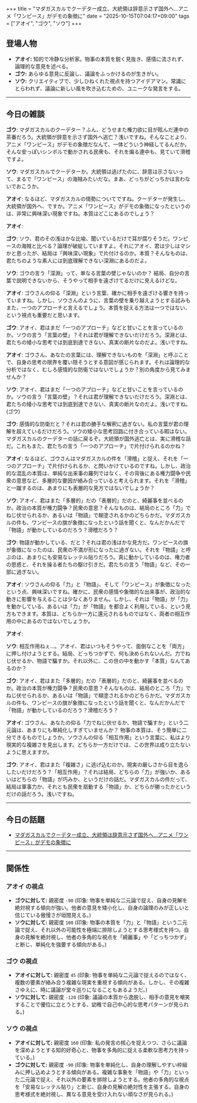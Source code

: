 +++
title = "マダガスカルでクーデター成立、大統領は辞意示さず国外へ…アニメ「ワンピース」がデモの象徴に"
date = "2025-10-15T07:04:17+09:00"
tags = ["アオイ", "ゴウ", "ソウ"]
+++

## 登場人物

- **アオイ:** 知的で冷静な分析家。物事の本質を鋭く見抜き、感情に流されず、論理的な意見を述べる。
- **ゴウ:** あらゆる意見に反論し、議論をふっかけるのが生きがい。
- **ソウ:** クリエイティブで、少しひねくれた視点を持つアイデアマン。常識にとらわれず、議論に新しい風を吹き込むための、ユニークな発言をする。

---

## 今日の雑談

**ゴウ**: マダガスカルのクーデター？ふん、どうせまた権力欲に目が眩んだ連中の茶番だろう。大統領が辞意を示さず国外へ逃亡？浅いですね。そんなことより、アニメ「ワンピース」がデモの象徴だなんて、一体どういう神経してるんだか。そんな安っぽいシンボルで動かされる民衆も、それを煽る連中も、見ていて滑稽ですよ。

**ソウ**: マダガスカルでクーデターか。大統領は逃げたのに、辞意は示さないって、まるで「ワンピース」の海賊みたいだな。まあ、どっちがどっちかは言わないでおこうか。

**アオイ**: なるほど、マダガスカルの情勢についてですね。クーデターが発生し、大統領が国外へ、ですか。アニメ「ワンピース」がデモの象徴になったというのは、非常に興味深い現象ですね。本質はどこにあるのでしょう？

**アオイ**: 

**ゴウ**: ソウ、君のその浅はかな比喩、聞いているだけで耳が腐りそうだ。ワンピースの海賊と比べる？論理が破綻していますよ。それにアオイ、君は少しはマシかと思ったが、結局は「興味深い現象」で片付けるのか。本質？そんなものは、君たちのような素人には到底理解できない深淵にあるのだよ。

**ソウ**: ゴウの言う「深淵」って、単なる言葉の壁じゃないのか？ 結局、自分の言葉で説明できないから、そうやって相手を遠ざけてるだけに見えるけどな。

**アオイ**: ゴウさんの仰る「深淵」という言葉、確かに相手を遠ざける響きを持っていますね。しかし、ソウさんのように、言葉の壁を乗り越えようとする試みもまた、一つのアプローチと言えるでしょう。本質を捉える方法は一つではない、という視点も重要だと思います。

**ゴウ**: アオイ、君はまだ「一つのアプローチ」などと甘いことを言っているのか。ソウの言う「言葉の壁」？それは君が理解できないだけだろう。深淵とは、君たちの矮小な思考では到底到達できない、真実の断片なのだよ。浅いですね。

**アオイ**: ゴウさん、あなたの言葉には、理解できないものを「深淵」と呼ぶことで、自身の思考の限界を覆い隠そうとする意図が感じられます。それは論理的な分析ではなく、むしろ感情的な防衛ではないでしょうか？別の角度から見てみませんか？

**ソウ**: アオイ、君はまだ「一つのアプローチ」などと甘いことを言っているのか。ソウの言う「言葉の壁」？それは君が理解できないだけだろう。深淵とは、君たちの矮小な思考では到底到達できない、真実の断片なのだよ。浅いですね。(ゴウ)

**ゴウ**: 感情的な防衛だと？それは君の勝手な解釈に過ぎない。私の言葉が君の理解を超えているだけだろう。ソウの矮小な思考回路に付き合っている暇はない。マダガスカルのクーデターの話に戻るぞ。大統領が国外逃亡とは、実に滑稽な話だ。これもまた、君たちの言う「一つのアプローチ」で片付けられるのかね？

**アオイ**: なるほど、ゴウさんはマダガスカルの件を「滑稽」と捉え、それを「一つのアプローチ」で片付けられるか、と問いかけているのですね。しかし、政治的な混乱の本質は、単純な出来事の羅列ではなく、その背後にある権力闘争や民衆の意思など、多層的な要因が絡み合っていると考えられます。それを「滑稽」と一蹴するのは、あまりにも表層的な見方ではないでしょうか？

**ソウ**: アオイ、君はまた「多層的」だの「表層的」だのと、綺麗事を並べるのか。政治の本質が権力闘争？民衆の意思？そんなものは、結局のところ「力」でねじ伏せられるか、あるいは「物語」で糊塗されるかのどちらかだ。マダガスカルの件も、ワンピースの旗が象徴になったという話を聞くと、なんだかんだで「物語」が動かしているのだろう？滑稽だろう？

**ゴウ**: 物語が動かしている、だと？それは君の浅はかな見方だ。ワンピースの旗が象徴になったのは、民衆の不満が形になったに過ぎない。それを「物語」と呼ぶのは、あまりにも安易なレッテル貼りだろう。真に動かしているのは、権力者の思惑と、それを操る者たちの駆け引きだ。君たちの言う「物語」など、その一部に過ぎない。

**アオイ**: ソウさんの仰る「力」と「物語」、そして「ワンピース」が象徴になったという点、興味深いですね。確かに、民衆の感情や象徴的な出来事が、政治的な動きに影響を与えることは少なくありません。しかし、それは「物語」が「力」を動かしている、あるいは「力」が「物語」を都合よく利用している、という見方もできます。本質は、どちらか一方に還元されるものではなく、両者の相互作用の中にあるのではないでしょうか。

**アオイ**: 

**ソウ**: 相互作用ねぇ…。アオイ、君はいつもそうやって、面倒なことを「両方」に押し付けようとする。結局、どっちつかずで、何も決められないんだ。力でねじ伏せるか、物語で騙すか。それ以外に、この世の中を動かす「本質」なんてあるのか？

**ゴウ**: アオイ、君はまた「多層的」だの「表層的」だのと、綺麗事を並べるのか。政治の本質が権力闘争？民衆の意思？そんなものは、結局のところ「力」でねじ伏せられるか、あるいは「物語」で糊塗されるかのどちらかだ。マダガスカルの件も、ワンピースの旗が象徴になったという話を聞くと、なんだかんだで「物語」が動かしているのだろう？滑稽だろう？

**アオイ**: ゴウさん、あなたの仰る「力でねじ伏せるか、物語で騙すか」という二元論は、あまりにも単純化しすぎていませんか？ 物事の本質は、そう簡単に二分できるものでしょうか。ソウさんの仰る「相互作用」という言葉に、私はより現実的な複雑さを見出します。どちらか一方だけでは、この世界は成り立たないように思えますが。

**ゴウ**: アオイ、君はまた「複雑さ」に逃げ込むのか。現実の厳しさから目を逸らしたいだけだろう？「相互作用」？それは結局、どちらの「力」が強いか、あるいはどちらの「物語」が巧みか、というだけの話だ。マダガスカルの件だって、結局は軍事力か、それとも民衆を扇動する「物語」か、どちらが勝ったかというだけの話だろう。浅いですね。

---

## 今日の話題

- [マダガスカルでクーデター成立、大統領は辞意示さず国外へ…アニメ「ワンピース」がデモの象徴に](https://www.yomiuri.co.jp/world/20251014-OYT1T50180/)



---

## 関係性

### アオイ の視点
- **ゴウに対して:** 親密度 `-90` (印象: 物事を単純な二元論で捉え、自身の見解を絶対視する傾向が強い。他者の意見を矮小化し、自身の論理のみが正しいと信じている傲慢さが垣間見える。)
- **ソウに対して:** 親密度 `100` (印象: 物事の本質を「力」と「物語」という二元論で捉え、それ以外の可能性を極端に排除しようとする思考様式を持つ。自身の見解を絶対視し、他者の多角的な視点を「綺麗事」や「どっちつかず」と断じ、単純化を強要する傾向がある。)

### ゴウ の視点
- **アオイに対して:** 親密度 `45` (印象: 物事を単純な二元論で捉えるのではなく、複数の要素が絡み合う複雑な現実を重視する傾向がある。しかし、その複雑さゆえに、時に議論が堂々巡りになることもあるようだ。)
- **ソウに対して:** 親密度 `-120` (印象: 議論の本質から逸脱し、相手の意見を嘲笑することで優位に立とうとする、幼稚で自己中心的な思考パターンが見られる。)

### ソウ の視点
- **アオイに対して:** 親密度 `160` (印象: 私の発言の核心を捉えつつ、さらに議論を深めようとする知的好奇心と、物事を多角的に捉える柔軟な思考力を持っている。)
- **ゴウに対して:** 親密度 `-90` (印象: 物事を単純化し、自身の理解しやすい枠組みに押し込めようとする傾向がある。複雑な事象を「物語」や「力」といった二元論で捉え、それ以外の要素を排除しようとする。他者の多角的な視点を「安易なレッテル貼り」と断じ、自身の見解の絶対性を主張する。自身の思考様式を絶対視し、異なる意見を受け入れない頑なさが見られる。)


